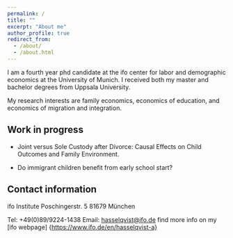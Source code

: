 ```yaml
---
permalink: /
title: ""
excerpt: "About me"
author_profile: true
redirect_from: 
  - /about/
  - /about.html
---
```


I am a fourth year phd candidate at the ifo center for labor and demographic economics at the University of Munich. I received both my master and bachelor degrees from Uppsala University.

 My research interests are family economics, economics of education, and economics of migration and integration.

## Work in progress

* Joint versus Sole Custody after Divorce: Causal Effects on Child Outcomes and Family Environment. 

* Do immigrant children benefit from early school start? 

## Contact information
ifo Institute
Poschingerstr. 5
81679 München

Tel: +49(0)89/9224-1438
Email: hasselqvist@ifo.de
find more info on my [ifo webpage] {https://www.ifo.de/en/hasselqvist-a}
